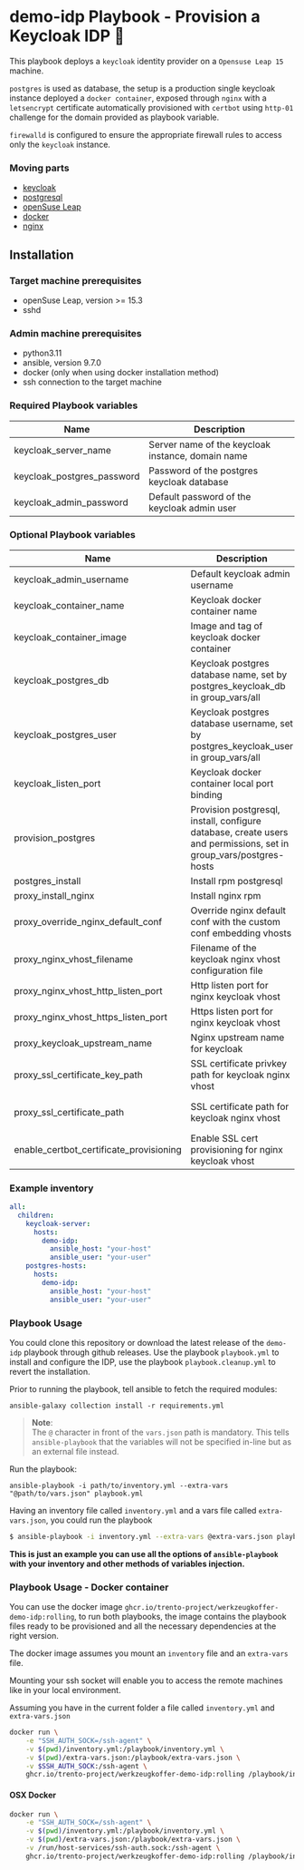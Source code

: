 # demo-idp Playbook - Provision a Keycloak IDP 🔐

This playbook deploys a `keycloak` identity provider on a `Opensuse Leap 15` machine.

`postgres` is used as database, the setup is a production single keycloak instance deployed a `docker container`,
exposed through `nginx` with a `letsencrypt` certificate automatically provisioned with `certbot` using `http-01` challenge for the domain
provided as playbook variable.


`firewalld` is configured to ensure the appropriate firewall rules to access only the `keycloak` instance.

### Moving parts

- [keycloak](https://www.keycloak.org/)
- [postgresql](https://www.postgresql.org/)
- [openSuse Leap](https://get.opensuse.org/leap)
- [docker](https://www.docker.com/get-started)
- [nginx](https://nginx.org/)

## Installation

### Target machine prerequisites

- openSuse Leap, version >= 15.3
- sshd

### Admin machine prerequisites

- python3.11
- ansible, version 9.7.0
- docker (only when using docker installation method)
- ssh connection to the target machine

### Required Playbook variables

| Name                       | Description                                       |
| -------------------------- | ------------------------------------------------- |
| keycloak_server_name       | Server name of the keycloak instance, domain name |
| keycloak_postgres_password | Password of the postgres keycloak database        |
| keycloak_admin_password    | Default password of the keycloak admin user       |

### Optional Playbook variables

| Name                                    | Description                                                                                                       | Default                                                      |
| --------------------------------------- | ----------------------------------------------------------------------------------------------------------------- | ------------------------------------------------------------ |
| keycloak_admin_username                 | Default keycloak admin username                                                                                   | trentokcadmin                                                |
| keycloak_container_name                 | Keycloak docker container name                                                                                    | keycloak                                                     |
| keycloak_container_image                | Image and tag of keycloak docker container                                                                        | keycloak_container_image                                     |
| keycloak_postgres_db                    | Keycloak postgres database name, set by postgres_keycloak_db in group_vars/all                                    | keycloak                                                     |
| keycloak_postgres_user                  | Keycloak postgres database username, set by postgres_keycloak_user in group_vars/all                              | keycloak                                                     |
| keycloak_listen_port                    | Keycloak docker container local port binding                                                                      | 8080                                                         |
| provision_postgres                      | Provision postgresql, install, configure database, create users and permissions, set in group_vars/postgres-hosts | true                                                         |
| postgres_install                        | Install rpm postgresql                                                                                            | true                                                         |
| proxy_install_nginx                     | Install nginx rpm                                                                                                 | true                                                         |
| proxy_override_nginx_default_conf       | Override nginx default conf with the custom conf embedding vhosts                                                 | true                                                         |
| proxy_nginx_vhost_filename              | Filename of the keycloak nginx vhost configuration file                                                           | keycloak                                                     |
| proxy_nginx_vhost_http_listen_port      | Http listen port for nginx keycloak vhost                                                                         | 80                                                           |
| proxy_nginx_vhost_https_listen_port     | Https listen port for nginx keycloak vhost                                                                        | 443                                                          |
| proxy_keycloak_upstream_name            | Nginx upstream name for keycloak                                                                                  | keycloak                                                     |
| proxy_ssl_certificate_key_path          | SSL certificate privkey path for keycloak nginx vhost                                                             | /etc/letsencrypt/live/{{ keycloak_server_name }}/privkey.pem |
| proxy_ssl_certificate_path              | SSL certificate path for keycloak nginx vhost                                                                     | "/etc/letsencrypt/live/{{ keycloak_server_name }}/cert.pem"  |
| enable_certbot_certificate_provisioning | Enable SSL cert provisioning for nginx keycloak vhost                                                             | true                                                         |


### Example inventory

```yaml
all:
  children:
    keycloak-server:
      hosts:
        demo-idp:
          ansible_host: "your-host"
          ansible_user: "your-user"
    postgres-hosts:
      hosts:
        demo-idp:
          ansible_host: "your-host"
          ansible_user: "your-user"
```

### Playbook Usage

You could clone this repository or download the latest release of the `demo-idp` playbook through github releases.
Use the playbook `playbook.yml` to install and configure the IDP, use the playbook `playbook.cleanup.yml` to revert the installation.

Prior to running the playbook, tell ansible to fetch the required modules:
```
ansible-galaxy collection install -r requirements.yml
```

> **Note**: <br />
> The `@` character in front of the `vars.json` path is mandatory. This tells `ansible-playbook` that the variables will not be specified in-line but
> as an external file instead.

Run the playbook:
```
ansible-playbook -i path/to/inventory.yml --extra-vars "@path/to/vars.json" playbook.yml
```

Having an inventory file called `inventory.yml` and a vars file called `extra-vars.json`, you could run the playbook

```bash
$ ansible-playbook -i inventory.yml --extra-vars @extra-vars.json playbook.yml
```

**This is just an example you can use all the options of `ansible-playbook` with your inventory and other methods of variables injection.**

### Playbook Usage - Docker container

You can use the docker image `ghcr.io/trento-project/werkzeugkoffer-demo-idp:rolling`, to run both playbooks,
the image contains the playbook files ready to be provisioned and all the necessary dependencies at the right version.

The docker image assumes you mount an `inventory` file and an `extra-vars` file.

Mounting your ssh socket will enable you to access the remote machines like in your local environment.

Assuming you have in the current folder a file called `inventory.yml` and `extra-vars.json`

```bash
docker run \
    -e "SSH_AUTH_SOCK=/ssh-agent" \
    -v $(pwd)/inventory.yml:/playbook/inventory.yml \
    -v $(pwd)/extra-vars.json:/playbook/extra-vars.json \
    -v $SSH_AUTH_SOCK:/ssh-agent \
    ghcr.io/trento-project/werkzeugkoffer-demo-idp:rolling /playbook/inventory.yml /playbook/extra-vars.json
```

#### OSX Docker

```bash
docker run \
    -e "SSH_AUTH_SOCK=/ssh-agent" \
    -v $(pwd)/inventory.yml:/playbook/inventory.yml \
    -v $(pwd)/extra-vars.json:/playbook/extra-vars.json \
    -v /run/host-services/ssh-auth.sock:/ssh-agent \
    ghcr.io/trento-project/werkzeugkoffer-demo-idp:rolling /playbook/inventory.yml /playbook/extra-vars.json
```
